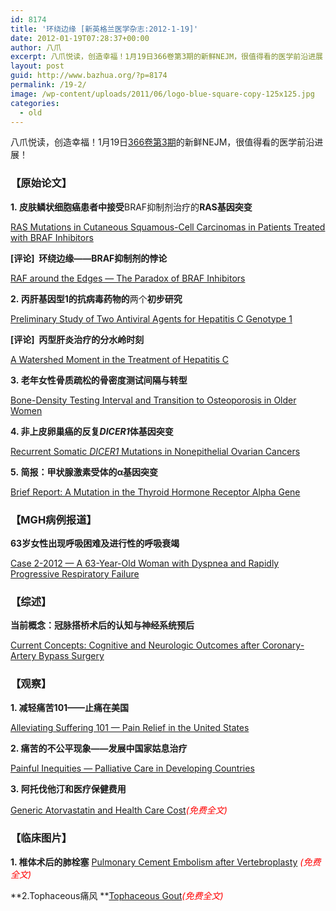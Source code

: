 ```yaml
---
id: 8174
title: '环绕边缘 [新英格兰医学杂志:2012-1-19]'
date: 2012-01-19T07:28:37+00:00
author: 八爪
excerpt: 八爪悦读，创造幸福！1月19日366卷第3期的新鲜NEJM，很值得看的医学前沿进展！
layout: post
guid: http://www.bazhua.org/?p=8174
permalink: /19-2/
image: /wp-content/uploads/2011/06/logo-blue-square-copy-125x125.jpg
categories:
  - old
---
```

八爪悦读，创造幸福！1月19日<a href="http://www.nejm.org/toc/nejm/366/3" target="_self">366卷第3期</a>的新鲜NEJM，很值得看的医学前沿进展！

### 【原始论文】

**1. 皮肤鳞状细胞癌患者中接受**BRAF抑制剂治疗的**RAS基因突变**
  
[RAS Mutations in Cutaneous Squamous-Cell Carcinomas in Patients Treated with BRAF Inhibitors](http://www.nejm.org/doi/full/10.1056/NEJMoa1105358)
  
**[评论]  环绕边缘——BRAF抑制剂的悖论**
  
[RAF around the Edges — The Paradox of BRAF Inhibitors](http://www.nejm.org/doi/full/10.1056/NEJMe1111636)

**2. 丙肝基因型1的抗病毒药物的**两个**初步研究**
  
[Preliminary Study of Two Antiviral Agents for Hepatitis C Genotype 1](http://www.nejm.org/doi/full/10.1056/NEJMoa1104430)
  
**[评论]  丙型肝炎治疗的分水岭时刻**
  
[A Watershed Moment in the Treatment of Hepatitis C](http://www.nejm.org/doi/full/10.1056/NEJMe1113272)

**3. **老年女性骨质疏松的**骨密度测试间隔与转型**
  
[Bone-Density Testing Interval and Transition to Osteoporosis in Older Women](http://www.nejm.org/doi/full/10.1056/NEJMoa1107142)

**4. **非上皮卵巢癌的反复**_DICER1_**体**基因突变**
  
[Recurrent Somatic _DICER1_ Mutations in Nonepithelial Ovarian Cancers](http://www.nejm.org/doi/full/10.1056/NEJMoa1102903)

**5. 简报：甲状腺激素受体的α基因突变**
  
[Brief Report: A Mutation in the Thyroid Hormone Receptor Alpha Gene](http://www.nejm.org/doi/full/10.1056/NEJMoa1110296)

### 【MGH病例报道】

**63岁女性出现呼吸困难及进行性的呼吸衰竭**
  
[Case 2-2012 — A 63-Year-Old Woman with Dyspnea and Rapidly Progressive Respiratory Failure](http://www.nejm.org/doi/full/10.1056/NEJMcpc1109274)

### 【综述】

**当前概念：冠脉搭桥术后的认知与神经系统预后**
  
[Current Concepts: Cognitive and Neurologic Outcomes after Coronary-Artery Bypass Surgery](http://www.nejm.org/doi/full/10.1056/NEJMra1100109)

### 【观察】

**1. 减轻痛苦101——止痛在美国**
  
[Alleviating Suffering 101 — Pain Relief in the United States](http://www.nejm.org/doi/full/10.1056/NEJMp1109084)

**2. 痛苦的不公平现象——发展中国家姑息治疗**
  
[Painful Inequities — Palliative Care in Developing Countries](http://www.nejm.org/doi/full/10.1056/NEJMp1113622)

**3. 阿托伐他汀和医疗保健费用**
  
[Generic Atorvastatin and Health Care Cost](http://www.nejm.org/doi/full/10.1056/NEJMp1113112)<span style="color: #ff0000;"><em>(免费全文)</em></span>

### 【临床图片】

**1. 椎体术后的肺栓塞** [Pulmonary Cement Embolism after Vertebroplasty](http://www.nejm.org/doi/full/10.1056/NEJMicm1010341) <span style="color: #ff0000;"><em>(免费全文)</em></span>

<div style="display: none">
  <a href='http://howexgirlback.com/' title='how can i get my ex back'>how can i get my ex back</a>
</div>

**2.Tophaceous痛风 **[Tophaceous Gout](http://www.nejm.org/doi/full/10.1056/NEJMicm1110969)<span style="color: #ff0000;"><em>(免费全文)</em></span> 

<div style="display: none">
  zp8497586rq
</div>
